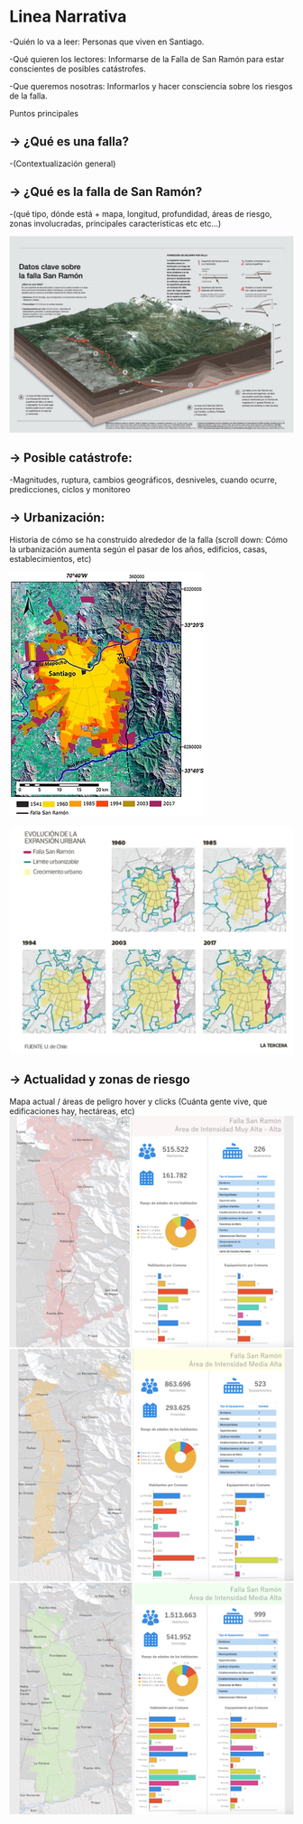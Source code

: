 # Linea Narrativa

-Quién lo va a leer: Personas que viven en Santiago.

-Qué quieren los lectores: Informarse de la Falla de San Ramón para estar conscientes de posibles catástrofes. 

-Que queremos nosotras: Informarlos y hacer consciencia sobre los riesgos de la falla.

Puntos principales
## → ¿Qué es una falla?
-(Contextualización general)

## → ¿Qué es la falla de San Ramón? 
-(qué tipo, dónde está + mapa, longitud, profundidad, áreas de riesgo, zonas involucradas, principales características etc etc…)

![ramon](falla.jpg)



## → Posible catástrofe: 
-Magnitudes, ruptura, cambios geográficos, desniveles, cuando ocurre, predicciones, ciclos y monitoreo

## → Urbanización: 
Historia de cómo se ha construido alrededor de la falla (scroll down: Cómo la urbanización aumenta según el pasar de los años, edificios, casas, establecimientos, etc)


![crecimiento](Crecimiento.jpg)

![crecimiento urbano](evolucion_urbana.png)





 
## → Actualidad y zonas de riesgo
Mapa actual / áreas de peligro hover y clicks (Cuánta gente vive, que edificaciones hay, hectáreas, etc)
![alta](alta-alta.png) ![media alta](media-alt.png) ![media](media.png)
